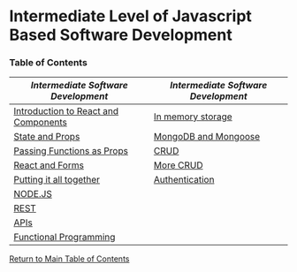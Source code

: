 # Intermediate Level of Javascript Based Software Development

### Table of Contents

   _Intermediate Software Development_ |   _Intermediate Software Development_
------------ | -------------
[Introduction to React and Components](https://github.com/TraceDugar/reading-notes/blob/main/301/notes/class1.md) | [In memory storage](https://github.com/TraceDugar/reading-notes/blob/main/301/notes/class10.md)
[State and Props](https://github.com/TraceDugar/reading-notes/blob/main/301/notes/Class2.md) | [MongoDB and Mongoose](https://github.com/TraceDugar/reading-notes/blob/main/301/notes/class11.md) 
[Passing Functions as Props](https://github.com/TraceDugar/reading-notes/blob/main/301/notes/class3.md) | [CRUD](https://github.com/TraceDugar/reading-notes/blob/main/301/notes/class12.md)
[React and Forms](https://github.com/TraceDugar/reading-notes/blob/main/301/notes/class4.md) | [More CRUD](https://github.com/TraceDugar/reading-notes/blob/main/301/notes/class13.md)
[Putting it all together](https://github.com/TraceDugar/reading-notes/blob/main/301/notes/Class5.md) | [Authentication](https://github.com/TraceDugar/reading-notes/blob/main/301/notes/Class14.md)
[NODE.JS](https://github.com/TraceDugar/reading-notes/blob/main/301/notes/class6.md) | []()
[REST](https://github.com/TraceDugar/reading-notes/blob/main/301/notes/class7.md) | []()
[APIs](https://github.com/TraceDugar/reading-notes/blob/main/301/notes/class8.md) | []()
[Functional Programming](https://github.com/TraceDugar/reading-notes/blob/main/301/notes/Class9.md) | []()



[Return to Main Table of Contents](https://github.com/TraceDugar/reading-notes)
